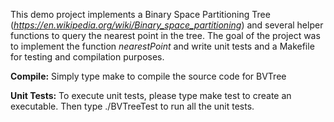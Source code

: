This demo project implements a Binary Space Partitioning Tree (*https://en.wikipedia.org/wiki/Binary_space_partitioning*) and several helper functions to query the nearest point in the tree.
The goal of the project was to implement the function *nearestPoint* and write unit tests and a Makefile for testing and compilation purposes.

**Compile:**
Simply type make to compile the source code for BVTree

**Unit Tests:**
To execute unit tests, please type make test to create an executable.
Then type ./BVTreeTest to run all the unit tests.
